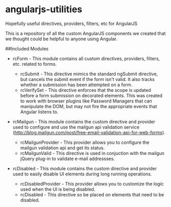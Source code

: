 angularjs-utilities
===================

Hopefully useful directives, providers, filters, etc for AngularJS

This is a repository of all the custom AngularJS components we created that we thought could be helpful to anyone using Angular.

##Included Modules
+ rcForm - This module contains all custom directives, providers, filters, etc. related to forms.
  + rcSubmit - This directive mimics the standard ngSubmit directive, but cancels the submit event if the form isn't valid. It also tracks whether a submission has been attempted on a form.
  + rcVerifySet - This directive enforces that the scope is updated before a form submission on decorated elements. This was created to work with browser plugins like Password Managers that can manipulate the DOM, but may not fire the appropriate events that Angular listens to.

+ rcMailgun - This module contains the custom directive and provider used to configure and use the mailgun api validation service (http://blog.mailgun.com/post/free-email-validation-api-for-web-forms).
  + rcMailgunProvider - This provider allows you to configure the mailgun validation api and get its status.
  + rcMailgunValid - This directive is used in conjuction with the mailgun jQuery plug-in to validate e-mail addressses.

+ rcDisabled - This module contains the custom directive and provider used to easily disable UI elements during long running operations.
  + rcDisabledProvider - This provider allows you to customize the logic used when the UI is being disabled.
  + rcDisabled - This directive so be placed on elements that need to be disabled.
